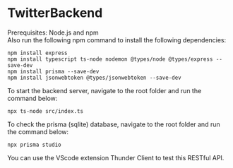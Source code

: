 # TwitterBackend  
Prerequisites: Node.js and npm  
Also run the following npm command to install the following dependencies:  
```
npm install express
npm install typescript ts-node nodemon @types/node @types/express --save-dev
npm install prisma --save-dev
npm install jsonwebtoken @types/jsonwebtoken --save-dev
```  
To start the backend server, navigate to the root folder and run the command below:  
```
npx ts-node src/index.ts
```  
To check the prisma (sqlite) database, navigate to the root folder and run the command below:  
```
npx prisma studio
```  
You can use the VScode extension Thunder Client to test this RESTful API.
